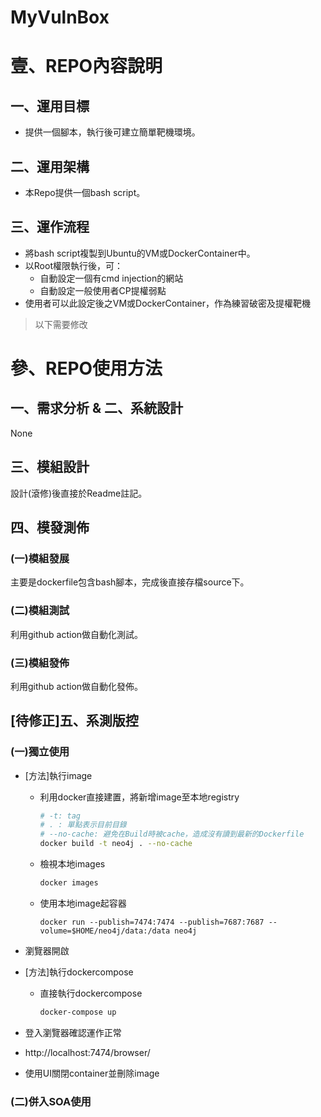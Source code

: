 MyVulnBox
====

# 壹、REPO內容說明

## 一、運用目標

* 提供一個腳本，執行後可建立簡單靶機環境。

## 二、運用架構

* 本Repo提供一個bash script。

## 三、運作流程

* 將bash script複製到Ubuntu的VM或DockerContainer中。
* 以Root權限執行後，可：
  * 自動設定一個有cmd injection的網站
  * 自動設定一般使用者CP提權弱點
* 使用者可以此設定後之VM或DockerContainer，作為練習破密及提權靶機

> 以下需要修改

# 參、REPO使用方法

## 一、需求分析 & 二、系統設計

None

## 三、模組設計

設計(滾修)後直接於Readme註記。

## 四、模發測佈

### (一)模組發展

主要是dockerfile包含bash腳本，完成後直接存檔source下。

### (二)模組測試

利用github action做自動化測試。

### (三)模組發佈

利用github action做自動化發佈。

## [待修正]五、系測版控

### (一)獨立使用

* [方法]執行image
  * 利用docker直接建置，將新增image至本地registry
    ```bash
    # -t: tag
    # . : 單點表示目前目錄
    # --no-cache: 避免在Build時被cache，造成沒有讀到最新的Dockerfile
    docker build -t neo4j . --no-cache
    ```
  * 檢視本地images
    ```bash
    docker images
    ```  
  * 使用本地image起容器
    ```
    docker run --publish=7474:7474 --publish=7687:7687 --volume=$HOME/neo4j/data:/data neo4j
    ```
* 瀏覽器開啟 
* [方法]執行dockercompose
  * 直接執行dockercompose
    ```powershell
    docker-compose up
    ```
* 登入瀏覽器確認運作正常
* http://localhost:7474/browser/

* 使用UI關閉container並刪除image

### (二)併入SOA使用
